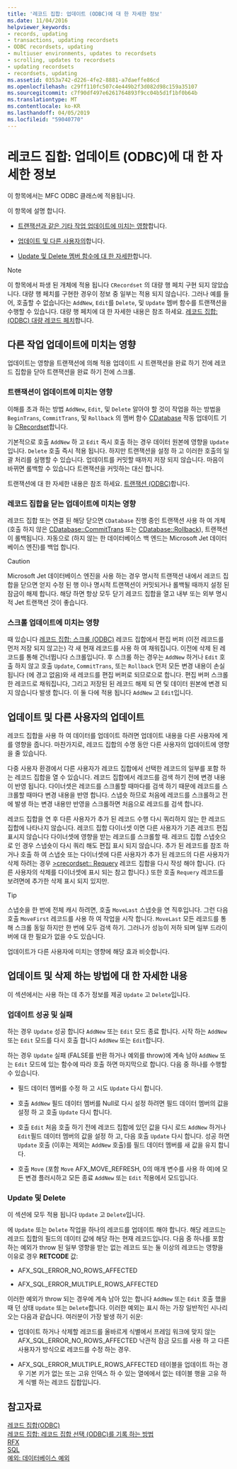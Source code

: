 ```yaml
---
title: '레코드 집합: 업데이트 (ODBC)에 대 한 자세한 정보'
ms.date: 11/04/2016
helpviewer_keywords:
- records, updating
- transactions, updating recordsets
- ODBC recordsets, updating
- multiuser environments, updates to recordsets
- scrolling, updates to recordsets
- updating recordsets
- recordsets, updating
ms.assetid: 0353a742-d226-4fe2-8881-a7daeffe86cd
ms.openlocfilehash: c29ff110fc507c4e449b2f3d082d98c159a35107
ms.sourcegitcommit: c7f90df497e6261764893f9cc04b5d1f1bf0b64b
ms.translationtype: MT
ms.contentlocale: ko-KR
ms.lasthandoff: 04/05/2019
ms.locfileid: "59040770"
---
```

# <a name="recordset-more-about-updates-odbc"></a>레코드 집합: 업데이트 (ODBC)에 대 한 자세한 정보

이 항목에서는 MFC ODBC 클래스에 적용됩니다.

이 항목에 설명 합니다.

- [트랜잭션과 같은 기타 작업 업데이트에 미치는 영향](#_core_how_transactions_affect_updates)합니다.

- [업데이트 및 다른 사용자의](#_core_your_updates_and_the_updates_of_other_users)합니다.

- [Update 및 Delete 멤버 함수에 대 한 자세한](#_core_more_about_update_and_delete)합니다.

> [!NOTE]
>  이 항목에서 파생 된 개체에 적용 됩니다 `CRecordset` 의 대량 행 페치 구현 되지 않았습니다. 대량 행 페치를 구현한 경우이 정보 중 일부는 적용 되지 않습니다. 그러나 예를 들어, 호출할 수 없습니다는 `AddNew`, `Edit`를 `Delete`, 및 `Update` 멤버 함수를 트랜잭션을 수행할 수 있습니다. 대량 행 페치에 대 한 자세한 내용은 참조 하세요. [레코드 집합: (ODBC) 대량 레코드 페치](../../data/odbc/recordset-fetching-records-in-bulk-odbc.md)합니다.

##  <a name="_core_how_other_operations_affect_updates"></a> 다른 작업 업데이트에 미치는 영향

업데이트는 영향을 트랜잭션에 의해 적용 업데이트 시 트랜잭션을 완료 하기 전에 레코드 집합을 닫아 트랜잭션을 완료 하기 전에 스크롤.

###  <a name="_core_how_transactions_affect_updates"></a> 트랜잭션이 업데이트에 미치는 영향

이해를 초과 하는 방법 `AddNew`, `Edit`, 및 `Delete` 알아야 할 것이 작업을 하는 방법을 `BeginTrans`, `CommitTrans`, 및 `Rollback` 의 멤버 함수 [CDatabase](../../mfc/reference/cdatabase-class.md) 작동 업데이트 기능 [CRecordset](../../mfc/reference/crecordset-class.md)합니다.

기본적으로 호출 `AddNew` 하 고 `Edit` 즉시 호출 하는 경우 데이터 원본에 영향을 `Update`입니다. `Delete` 호출 즉시 적용 됩니다. 하지만 트랜잭션을 설정 하 고 이러한 호출의 일괄 처리를 실행할 수 있습니다. 업데이트를 커밋할 때까지 저장 되지 않습니다. 마음이 바뀌면 롤백할 수 있습니다 트랜잭션을 커밋하는 대신 합니다.

트랜잭션에 대 한 자세한 내용은 참조 하세요. [트랜잭션 (ODBC)](../../data/odbc/transaction-odbc.md)합니다.

###  <a name="_core_how_closing_the_recordset_affects_updates"></a> 레코드 집합을 닫는 업데이트에 미치는 영향

레코드 집합 또는 연결 된 해당 닫으면 `CDatabase` 진행 중인 트랜잭션 사용 하 여 개체 (호출 하지 않은 [CDatabase::CommitTrans](../../mfc/reference/cdatabase-class.md#committrans) 또는 [CDatabase::Rollback](../../mfc/reference/cdatabase-class.md#rollback)), 트랜잭션이 롤백됩니다. 자동으로 (하지 않는 한 데이터베이스 백 엔드는 Microsoft Jet 데이터베이스 엔진)를 백업 합니다.

> [!CAUTION]
>  Microsoft Jet 데이터베이스 엔진을 사용 하는 경우 명시적 트랜잭션 내에서 레코드 집합을 닫으면 얻지 수정 된 행 이나 명시적 트랜잭션이 커밋되거나 롤백될 때까지 설정 된 잠금이 해제 합니다. 해당 하면 항상 모두 닫기 레코드 집합을 열고 내부 또는 외부 명시적 Jet 트랜잭션 것이 좋습니다.

###  <a name="_core_how_scrolling_affects_updates"></a> 스크롤 업데이트에 미치는 영향

때 있습니다 [레코드 집합: 스크롤 (ODBC)](../../data/odbc/recordset-scrolling-odbc.md) 레코드 집합에서 편집 버퍼 (이전 레코드를 먼저 저장 되지 않고는) 각 새 현재 레코드를 사용 하 여 채워집니다. 이전에 삭제 된 레코드를 통해 건너뜁니다 스크롤입니다. 후 스크롤 하는 경우는 `AddNew` 하거나 `Edit` 호출 하지 않고 호출 `Update`, `CommitTrans`, 또는 `Rollback` 먼저 모든 변경 내용이 손실 됩니다 (에 경고 없음)와 새 레코드를 편집 버퍼로 되므로으로 합니다. 편집 버퍼 스크롤한 레코드로 채워집니다, 그리고 저장된 된 레코드 해제 되 면 및 데이터 원본에 변경 되지 않습니다 발생 합니다. 이 둘 다에 적용 됩니다 `AddNew` 고 `Edit`입니다.

##  <a name="_core_your_updates_and_the_updates_of_other_users"></a> 업데이트 및 다른 사용자의 업데이트

레코드 집합을 사용 하 여 데이터를 업데이트 하려면 업데이트 내용을 다른 사용자에 게를 영향을 줍니다. 마찬가지로, 레코드 집합의 수명 동안 다른 사용자의 업데이트에 영향을 줄 있습니다.

다중 사용자 환경에서 다른 사용자가 레코드 집합에서 선택한 레코드의 일부를 포함 하는 레코드 집합을 열 수 있습니다. 레코드 집합에서 레코드를 검색 하기 전에 변경 내용이 반영 됩니다. 다이너셋은 레코드를 스크롤할 때마다를 검색 하기 때문에 레코드를 스크롤할 때마다 변경 내용을 반영 합니다. 스냅숏 하므로 처음에 레코드를 스크롤하고 전에 발생 하는 변경 내용만 반영을 스크롤하면 처음으로 레코드를 검색 합니다.

레코드 집합을 연 후 다른 사용자가 추가 된 레코드 수행 다시 쿼리하지 않는 한 레코드 집합에 나타나지 않습니다. 레코드 집합 다이너셋 이면 다른 사용자가 기존 레코드 편집 표시지 않습니다 다이너셋에 영향을 받는 레코드를 스크롤할 때. 레코드 집합 스냅숏으로 인 경우 스냅숏이 다시 쿼리 해도 편집 표시 되지 않습니다. 추가 된 레코드를 참조 하거나 호출 하 여 스냅숏 또는 다이너셋에 다른 사용자가 추가 된 레코드의 다른 사용자가 삭제 하려는 경우 [>crecordset:: Requery](../../mfc/reference/crecordset-class.md#requery) 레코드 집합을 다시 작성 해야 합니다. (다른 사용자의 삭제를 다이너셋에 표시 되는 참고 합니다.) 또한 호출 `Requery` 레코드를 보려면에 추가한 삭제 표시 되지 있지만.

> [!TIP]
>  스냅숏을 한 번에 전체 캐시 하려면, 호출 `MoveLast` 스냅숏을 연 직후입니다. 그런 다음 호출 `MoveFirst` 레코드를 사용 하 여 작업을 시작 합니다. `MoveLast` 모든 레코드를 통해 스크롤 동일 하지만 한 번에 모두 검색 하기. 그러나가 성능이 저하 되며 일부 드라이버에 대 한 필요가 없을 수도 있습니다.

업데이트가 다른 사용자에 미치는 영향에 해당 효과 비슷합니다.

##  <a name="_core_more_about_update_and_delete"></a> 업데이트 및 삭제 하는 방법에 대 한 자세한 내용

이 섹션에서는 사용 하는 데 추가 정보를 제공 `Update` 고 `Delete`입니다.

### <a name="update-success-and-failure"></a>업데이트 성공 및 실패

하는 경우 `Update` 성공 합니다 `AddNew` 또는 `Edit` 모드 종료 합니다. 시작 하는 `AddNew` 또는 `Edit` 모드를 다시 호출 합니다 `AddNew` 또는 `Edit`합니다.

하는 경우 `Update` 실패 (FALSE를 반환 하거나 예외를 throw)에 계속 남아 `AddNew` 또는 `Edit` 모드에 있는 함수에 따라 호출 하면 마지막으로 합니다. 다음 중 하나를 수행할 수 있습니다.

- 필드 데이터 멤버를 수정 하 고 시도 `Update` 다시 합니다.

- 호출 `AddNew` 필드 데이터 멤버를 Null로 다시 설정 하려면 필드 데이터 멤버의 값을 설정 하 고 호출 `Update` 다시 합니다.

- 호출 `Edit` 처음 호출 하기 전에 레코드 집합에 있던 값을 다시 로드 `AddNew` 하거나 `Edit`필드 데이터 멤버의 값을 설정 하 고, 다음 호출 `Update` 다시 합니다. 성공 하면 `Update` 호출 (이후는 제외는 `AddNew` 호출)를 필드 데이터 멤버를 새 값을 유지 합니다.

- 호출 `Move` (포함 `Move` AFX_MOVE_REFRESH, 0의 매개 변수를 사용 하 여)에 모든 변경 플러시하고 모든 종료 `AddNew` 또는 `Edit` 적용에서 모드입니다.

### <a name="update-and-delete"></a>Update 및 Delete

이 섹션에 모두 적용 됩니다 `Update` 고 `Delete`입니다.

에 `Update` 또는 `Delete` 작업을 하나의 레코드를 업데이트 해야 합니다. 해당 레코드는 레코드 집합의 필드의 데이터 값에 해당 하는 현재 레코드입니다. 다음 중 하나를 포함 하는 예외가 throw 된 일부 영향을 받는 없는 레코드 또는 둘 이상의 레코드는 영향을 이유로 경우 **RETCODE** 값:

- AFX_SQL_ERROR_NO_ROWS_AFFECTED

- AFX_SQL_ERROR_MULTIPLE_ROWS_AFFECTED

이러한 예외가 throw 되는 경우에 계속 남아 있는 합니다 `AddNew` 또는 `Edit` 호출 했을 때 던 상태 `Update` 또는 `Delete`합니다. 이러한 예외는 표시 하는 가장 일반적인 시나리오는 다음과 같습니다. 여러분이 가장 발생 하기 쉬운:

- 업데이트 하거나 삭제할 레코드를 올바르게 식별에서 프레임 워크에 맞지 않는 AFX_SQL_ERROR_NO_ROWS_AFFECTED 낙관적 잠금 모드를 사용 하 고 다른 사용자가 방식으로 레코드를 수정 하는 경우.

- AFX_SQL_ERROR_MULTIPLE_ROWS_AFFECTED 테이블을 업데이트 하는 경우 기본 키가 없는 또는 고유 인덱스 하 수 있는 열에에서 없는 테이블 행을 고유 하 게 식별 하는 레코드 집합입니다.

## <a name="see-also"></a>참고자료

[레코드 집합(ODBC)](../../data/odbc/recordset-odbc.md)<br/>
[레코드 집합: 레코드 집합 선택 (ODBC)를 기록 하는 방법](../../data/odbc/recordset-how-recordsets-select-records-odbc.md)<br/>
[RFX](../../data/odbc/record-field-exchange-rfx.md)<br/>
[SQL](../../data/odbc/sql.md)<br/>
[예외: 데이터베이스 예외](../../mfc/exceptions-database-exceptions.md)